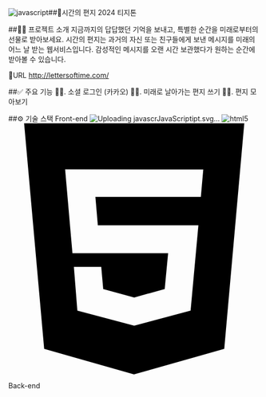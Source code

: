 ![javascript](https://github.com/user-attachments/assets/a1df4a53-87b2-4925-99a0-a83445fb0698)##📮시간의 편지
2024 티지톤

##👋🏻 프로젝트 소개
지금까지의 답답했던 기억을 보내고, 특별한 순간을 미래로부터의 선물로 받아보세요. 
시간의 편지는 과거의 자신 또는 친구들에게 보낸 메시지를 미래의 어느 날 받는 웹서비스입니다. 
감성적인 메시지를 오랜 시간 보관했다가 원하는 순간에 받아볼 수 있습니다.

🔗URL http://lettersoftime.com/


##✅ 주요 기능
☝🏻. 소셜 로그인 (카카오)
✌🏻. 미래로 날아가는 편지 쓰기
🤟🏻. 편지 모아보기

##⚙️ 기술 스택
Front-end
![Uploading javascr<svg role="img" viewBox="0 0 24 24" xmlns="http://www.w3.org/2000/svg"><title>JavaScript</title><path d="M0 0h24v24H0V0zm22.034 18.276c-.175-1.095-.888-2.015-3.003-2.873-.736-.345-1.554-.585-1.797-1.14-.091-.33-.105-.51-.046-.705.15-.646.915-.84 1.515-.66.39.12.75.42.976.9 1.034-.676 1.034-.676 1.755-1.125-.27-.42-.404-.601-.586-.78-.63-.705-1.469-1.065-2.834-1.034l-.705.089c-.676.165-1.32.525-1.71 1.005-1.14 1.291-.811 3.541.569 4.471 1.365 1.02 3.361 1.244 3.616 2.205.24 1.17-.87 1.545-1.966 1.41-.811-.18-1.26-.586-1.755-1.336l-1.83 1.051c.21.48.45.689.81 1.109 1.74 1.756 6.09 1.666 6.871-1.004.029-.09.24-.705.074-1.65l.046.067zm-8.983-7.245h-2.248c0 1.938-.009 3.864-.009 5.805 0 1.232.063 2.363-.138 2.711-.33.689-1.18.601-1.566.48-.396-.196-.597-.466-.83-.855-.063-.105-.11-.196-.127-.196l-1.825 1.125c.305.63.75 1.172 1.324 1.517.855.51 2.004.675 3.207.405.783-.226 1.458-.691 1.811-1.411.51-.93.402-2.07.397-3.346.012-2.054 0-4.109 0-6.179l.004-.056z"/></svg>ipt.svg…]()
![html5](https://github.com/user-attachments/assets/6f32e42b-3ce5-4cb4-93bd-d072b9052a3e)<svg role="img" viewBox="0 0 24 24" xmlns="http://www.w3.org/2000/svg"><title>HTML5</title><path d="M1.5 0h21l-1.91 21.563L11.977 24l-8.564-2.438L1.5 0zm7.031 9.75l-.232-2.718 10.059.003.23-2.622L5.412 4.41l.698 8.01h9.126l-.326 3.426-2.91.804-2.955-.81-.188-2.11H6.248l.33 4.171L12 19.351l5.379-1.443.744-8.157H8.531z"/></svg>

Back-end
     

   
